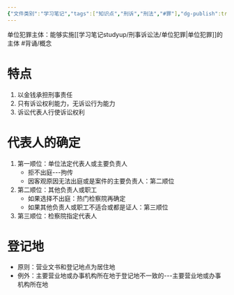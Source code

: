 ```yaml
---
{"文件类别":"学习笔记","tags":["知识点","刑诉","刑法","#罪"],"dg-publish":true,"aliases":[],"permalink":"/学习笔记studyup/刑事诉讼法/单位犯罪主体/","dgPassFrontmatter":true,"created":"2024-10-12T15:15:18.681+08:00","updated":"2024-11-10T21:31:57.503+08:00"}
---
```


单位犯罪主体：能够实施[[学习笔记studyup/刑事诉讼法/单位犯罪\|单位犯罪]]的主体 #背诵/概念 
# 特点
1. 以金钱承担刑事责任
2. 只有诉讼权利能力，无诉讼行为能力
3. 诉讼代表人行使诉讼权利
# 代表人的确定
1. 第一顺位：单位法定代表人或主要负责人
	- 拒不出庭---拘传
	- 因客观原因无法出庭或是案件的主要负责人：第二顺位
2. 第二顺位：其他负责人或职工
	- 如果选择不出庭：热门检察院再确定
	- 如果其他负责人或职工不适合或都是证人：第三顺位
3. 第三顺位：检察院指定代表人
# 登记地
- 原则：营业文书和登记地点为居住地
- 例外：主要营业地或办事机构所在地于登记地不一致的---主要营业地或办事机构所在地
